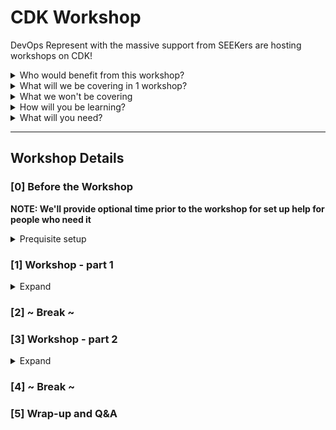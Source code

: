 # CDK Workshop

DevOps Represent with the massive support from SEEKers are hosting workshops on CDK!

<details><summary>Who would benefit from this workshop?</summary><p>

- People in tech exploring options for 'infrastructure as code'
- Anyone looking to add new skills to their resume
- People in tech curious about CDK, but haven't had a chance to use it
- Engineers looking to broaden their infrastructure knowledge

</p></details>

<details><summary>What will we be covering in 1 workshop?</summary><p>

- Introduction to CDK
- Building and deploying a CDK project
- Creating your own constructs
- Environment configuration

</p></details>

<details><summary>What we won't be covering</summary><p>

- This will not be covering AWS cloud 101 topics, see our previous bootcamp content for this
- Javascript/Typescript coding fundamentals

</p></details>

<details><summary>How will you be learning?</summary><p>

The workshop will be a mix of theoretical, hands-on, collaboration and solo work.

</p></details>

<details><summary>What will you need?</summary><p>

See [Before the Workshop](#0-before-the-workshop)

</p></details>

***

## Workshop Details

### [0] Before the Workshop
**NOTE: We'll provide optional time prior to the workshop for set up help for people who need it**

<details>
  <summary>Prequisite setup</summary>

- Install a code editor with Typescript support ([Visual Studio Code](https://code.visualstudio.com/) is recommended)
- Install [NodeJS](https://nodejs.org/en/download/current/)
- Have an AWS account and associated credentials (eg. an IAM user) with "AdministratorAccess"
- Install AWS CLI and configure it with the credentials

See [Setup Instructions](./workshop-content/00-set-up.md)

</details>

### [1] Workshop - part 1
<details>
  <summary>Expand</summary>

- CDK concepts
  - Constructs, Stack, App
- Working with the CDK CLI
  - CDK synth
  - CDK diff
  - CDK deploy

</details>

### [2] ~ Break ~

### [3] Workshop - part 2
<details>
  <summary>Expand</summary>

- Create and deploy a custom construct
- Deploying to different environments
- Cleanup

</details>

### [4] ~ Break ~

### [5] Wrap-up and Q&A
